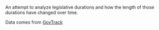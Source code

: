 An attempt to analyze legislative durations and how the length of those durations have changed over time.

Data comes from [GovTrack](https://github.com/govtrack/congress-legislators)